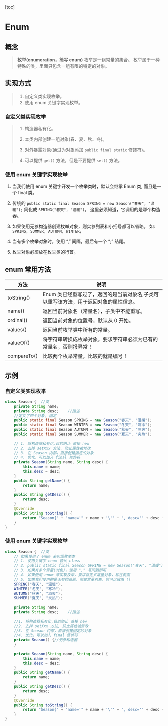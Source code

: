 [toc]

# Enum

## 概念

> __枚举(enumeration，简写 enum)__
> 	枚举是一组常量的集合。
> 	枚举属于一种特殊的类，里面只包含一组有限的特定的对象。

## 实现方式

> 1. 自定义类实现枚举。
> 2. 使用 enum 关键字实现枚举。

### 自定义类实现枚举

> 1) 构造器私有化。
>
> 2) 本类内部创建一组对象(春、夏、秋、冬)。
>
> 3) 对外暴露对象(通过为对象添加 `public final static` 修饰符)。
>
> 4) 可以提供 `get()` 方法，但是不要提供 `set()` 方法。

### 使用 enum 关键字实现枚举

1) 当我们使用 enum 关键字开发一个枚举类时，默认会继承 Enum 类, 而且是一个 final 类。

2) 传统的 `public static final Season SPRING = new Season("春天", "温暖");` 简化成 `SPRING("春天", "温暖")`。 这里必须知道，它调用的是哪个构造器。

3) 如果使用无参构造器创建枚举对象，则实参列表和小括号都可以省略。
    如: `SPRING, SUMMER, AUTUMN, WINTER;`

4) 当有多个枚举对象时，使用 “,” 间隔，最后有一个 “;” 结尾。

5) 枚举对象必须放在枚举类的行首。

## enum 常用方法

| 方法        | 说明                                                         |
| ----------- | ------------------------------------------------------------ |
| toString()  | Enum 类已经重写过了，返回的是当前对象名,子类可以重写该方法，用于返回对象的属性信息。 |
| name()      | 返回当前对象名（常量名），子类中不能重写。                   |
| ordinal()   | 返回当前对象的位置号，默认从 0 开始。                        |
| values()    | 返回当前枚举类中所有的常量。                                 |
| valueOf()   | 将字符串转换成枚举对象，要求字符串必须为已有的常量名，否则报异常！ |
| compareTo() | 比较两个枚举常量，比较的就是编号！                           |

## 示例

### 自定义类实现枚举

```java
class Season {	//类
	private String name;
	private String desc;	//描述
	//定义了四个对象, 固定 
    public static final Season SPRING = new Season("春天", "温暖");
	public static final Season WINTER = new Season("冬天", "寒冷");
	public static final Season AUTUMN = new Season("秋天", "凉爽");
	public static final Season SUMMER = new Season("夏天", "炎热");
	
    // 1. 将构造器私有化,目的防止 直接 new
	// 2. 去掉 setXxx 方法, 防止属性被修改
    // 3. 在 Season 内部，直接创建固定的对象
	// 4. 优化，可以加入 final 修饰符
	private Season(String name, String desc) {
		this.name = name;
		this.desc = desc;
	}
	public String getName() {
		return name;
	}
	public String getDesc() {
		return desc;
	}
	@Override
	public String toString() {
		return "Season{" + "name='" + name + '\'' + ", desc='" + desc + '\'' + '}';
	}
}
```

### 使用 enum 关键字实现枚举

```java
class Season {	//类
	// 如果使用了 enum 来实现枚举类
	// 1. 使用关键字 enum 替代 class
	// 2. public static final Season SPRING = new Season("春天", "温暖") 直接使用 SPRING("春天", "温暖"): 解读 常量名(实参列表)
	// 3. 如果有多个常量(对象)，使用 "," 号间隔即可
	// 4. 如果使用 enum 来实现枚举，要求将定义常量对象，写在前面
	// 5. 如果我们使用的是无参构造器，创建常量对象，则可以省略 ()
	SPRING("春天", "温暖"), 
    WINTER("冬天", "寒冷"), 
    AUTUMN("秋天", "凉爽"), 
    SUMMER("夏天", "炎热");
	
    private String name;
	private String desc;	//描述
    
    //1. 将构造器私有化,目的防止 直接 new
	//2. 去掉 setXxx 方法, 防止属性被修改
    //3. 在 Season 内部，直接创建固定的对象
	//4. 优化，可以加入 final 修饰符
    private Season() {//无参构造器
	}
    
	private Season(String name, String desc) {
		this.name = name;
		this.desc = desc;
	}
	public String getName() {
		return name;
	}
	public String getDesc() {
		return desc;
	}
	@Override
	public String toString() {
		return "Season{" + "name='" + name + '\'' + ", desc='" + desc + '\'' + '}';
	}
}
```

